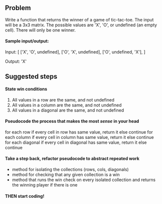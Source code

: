 ## Problem

Write a function that returns the winner of a game of tic-tac-toe. The input will be a 3x3 matrix. The possible values are 'X', 'O', or undefined (an empty cell). There will only be one winner.

#### Sample input/output:

Input:
[
  ['X', 'O', undefined],
  ['O', 'X', undefined],
  ['O', undefined, 'X'],
]

Output:
'X'

## Suggested steps

#### State win conditions

1. All values in a row are the same, and not undefined
2. All values in a column are the same, and not undefined
3. All values in a diagonal are the same, and not undefined

#### Pseudocode the process that makes the most *sense* in your head

for each row
  if every cell in row has same value, return it
  else continue
for each column
  if every cell in column has same value, return it
  else continue 
for each diagonal
  if every cell in diagonal has same value, return it
  else continue

#### Take a step back, refactor pseudocode to abstract repeated work

- method for isolating the collections (rows, cols, diagonals)
- method for checking that any given collection is a win
- method that runs the win check on every isolated collection and returns the winning player if there is one

#### THEN start coding!
